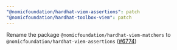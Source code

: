 ```yaml
---
"@nomicfoundation/hardhat-viem-assertions": patch
"@nomicfoundation/hardhat-toolbox-viem": patch
---
```


Rename the package `@nomicfoundation/hardhat-viem-matchers` to `@nomicfoundation/hardhat-viem-assertions` ([#6774](https://github.com/NomicFoundation/hardhat/pull/6774))
